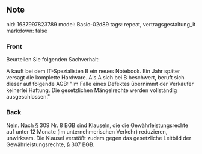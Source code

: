 ## Note
nid: 1637997823789
model: Basic-02d89
tags: repeat, vertragsgestaltung_it
markdown: false

### Front
Beurteilen Sie folgenden Sachverhalt:

A kauft bei dem IT-Spezialisten B ein neues Notebook. Ein Jahr später versagt die komplette Hardware. Als A sich bei B beschwert, beruft sich dieser auf folgende AGB:
"Im Falle eines Defektes ūbernimmt der Verkäufer keinerlei Haftung. Die gesetzlichen Mängelrechte werden vollständig ausgeschlossen."

### Back
Nein. Nach § 309 Nr. 8 BGB sind Klauseln, die die Gewährleistungsrechte auf unter 12 Monate (im unternehmerischen Verkehr) reduzieren, unwirksam. Die Klausel verstößt zudem gegen das gesetzliche Leitbild der Gewährleistungsrechte, § 307 BGB.
